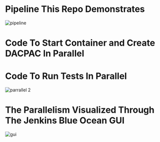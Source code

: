 # Pipeline This Repo Demonstrates

![pipeline](https://user-images.githubusercontent.com/15145995/54473896-f5442200-47d5-11e9-915e-511c7a90eb58.png)

# Code To Start Container and Create DACPAC In Parallel



# Code To Run Tests In Parallel

![parrallel 2](https://user-images.githubusercontent.com/15145995/46347576-fd533f80-c643-11e8-9d8b-9e81a9889099.PNG)

# The Parallelism Visualized Through The Jenkins Blue Ocean GUI

![gui](https://user-images.githubusercontent.com/15145995/46347577-ff1d0300-c643-11e8-9a4f-064ed3c60a33.PNG)

